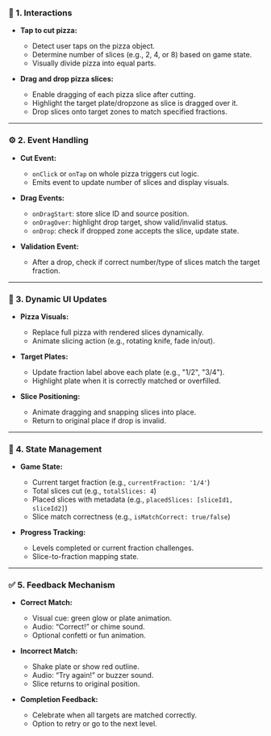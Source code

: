 
### 🍕 1. Interactions

- **Tap to cut pizza:**
  - Detect user taps on the pizza object.
  - Determine number of slices (e.g., 2, 4, or 8) based on game state.
  - Visually divide pizza into equal parts.

- **Drag and drop pizza slices:**
  - Enable dragging of each pizza slice after cutting.
  - Highlight the target plate/dropzone as slice is dragged over it.
  - Drop slices onto target zones to match specified fractions.

---

### ⚙️ 2. Event Handling

- **Cut Event:**
  - `onClick` or `onTap` on whole pizza triggers cut logic.
  - Emits event to update number of slices and display visuals.

- **Drag Events:**
  - `onDragStart`: store slice ID and source position.
  - `onDragOver`: highlight drop target, show valid/invalid status.
  - `onDrop`: check if dropped zone accepts the slice, update state.

- **Validation Event:**
  - After a drop, check if correct number/type of slices match the target fraction.

---

### 🔄 3. Dynamic UI Updates

- **Pizza Visuals:**
  - Replace full pizza with rendered slices dynamically.
  - Animate slicing action (e.g., rotating knife, fade in/out).

- **Target Plates:**
  - Update fraction label above each plate (e.g., "1/2", "3/4").
  - Highlight plate when it is correctly matched or overfilled.

- **Slice Positioning:**
  - Animate dragging and snapping slices into place.
  - Return to original place if drop is invalid.

---

### 🧠 4. State Management

- **Game State:**
  - Current target fraction (e.g., `currentFraction: '1/4'`)
  - Total slices cut (e.g., `totalSlices: 4`)
  - Placed slices with metadata (e.g., `placedSlices: [sliceId1, sliceId2]`)
  - Slice match correctness (e.g., `isMatchCorrect: true/false`)

- **Progress Tracking:**
  - Levels completed or current fraction challenges.
  - Slice-to-fraction mapping state.

---

### ✅ 5. Feedback Mechanism

- **Correct Match:**
  - Visual cue: green glow or plate animation.
  - Audio: “Correct!” or chime sound.
  - Optional confetti or fun animation.

- **Incorrect Match:**
  - Shake plate or show red outline.
  - Audio: “Try again!” or buzzer sound.
  - Slice returns to original position.

- **Completion Feedback:**
  - Celebrate when all targets are matched correctly.
  - Option to retry or go to the next level.

